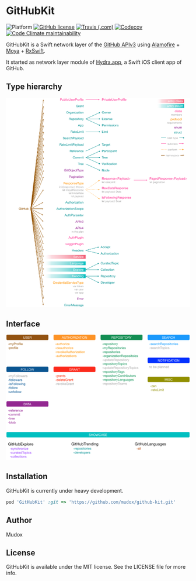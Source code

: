 # GitHubKit

![Platform](https://img.shields.io/badge/platform-ios-lightgrey.svg)
[![GitHub license](https://img.shields.io/github/license/mudox/github-kit.svg)](https://github.com/mudox/github-kit/blob/master/LICENSE)
[![Travis (.com)](https://img.shields.io/travis/com/mudox/github-kit.svg)](https://travis-ci.com/mudox/github-kit)
[![Codecov](https://img.shields.io/codecov/c/github/mudox/github-kit.svg)](https://codecov.io/gh/mudox/mudox-kit)
[![Code Climate maintainability](https://img.shields.io/codeclimate/maintainability/mudox/github-kit.svg)](https://codeclimate.com/github/mudox/github-kit/maintainability)

GitHubKit is a Swift network layer of the [GitHub APIv3] using [Alamofire] + [Moya] + [RxSwift].

It started as network layer module of [Hydra.app], a Swift iOS client app of GitHub.

## Type hierarchy

<p align="center">
  <img src="Asset/types.png" width=700/>
</p>


## Interface

<p align="center">
  <img src="Asset/interface.png" width=700/>
</p>

## Installation

<!--GitHubKit is available through [CocoaPods](http://cocoapods.org). To install-->
<!--it, simply add the following line to your Podfile:-->

GitHubKit is currently under heavy development.

```ruby
pod 'GitHubKit' :git => 'https://github.com/mudox/github-kit.git'
```

## Author

Mudox

## License

GitHubKit is available under the MIT license. See the LICENSE file for more info.

[GitHub APIv3]: https://developer.github.com/v3/
[Moya]: https://github.com/Moya/Moya
[RxSwift]: https://github.com/ReactiveX/RxSwift
[Alamofire]: https://github.com/Alamofire/Alamofire
[Hydra.app]: https://github.com/mudox/hydra
